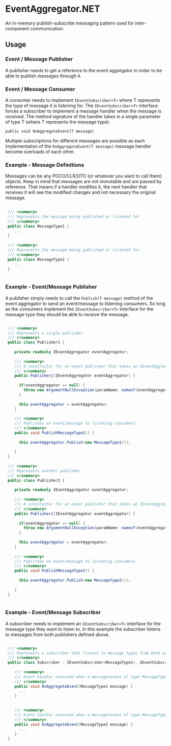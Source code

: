 # EventAggregator.NET

An in-memory publish-subscribe messaging pattern used for inter-component communication.

## Usage

### Event / Message Publisher

A publisher needs to get a reference to the event aggregator in order to be able to publish messages through it.

### Event / Message Consumer

A consumer needs to implement `IEventSubscriber<T>` where T represents the type of message it is listening for.
The `IEventSubscriber<T>` interface forces a subscriber to implement a message handler when the message is received. 
The method signature of the handler takes in a single parameter of type T (where T represents the message type):

`public void OnAggregateEvent(T message)`

Multiple subscriptions for different messages are possible as each implementation of the `OnAggregateEvent(T message)` message
handler become overloads of each other.

### Example - Message Definitions

Messages can be any POCO/CLR/DTO (or whatever you want to call them) objects. 
Keep in mind that messages are not immutable and are passed by reference. That means if a handler modifies it,
the next handler that receives it will see the modified changes and not necessary the original message.


```csharp
 
 /// <summary>
 /// Represents the message being published or listened for 
 /// </summary>
 public class MessageType1 {
    ...
 }
 
 /// <summary>
 /// Represents the message being published or listened for 
 /// </summary>
 public class MessageType2 { 
    ...
 }
 
```

### Example - Event/Message Publisher

A publisher simply needs to call the `Publish(T message)` method of the event aggregator to send an event/message to 
listening consumers. So long as the consumers implement the `IEventSubscriber<T>` interface for the message type they should
be able to receive the message.

```csharp

 /// <summary>
 /// Represents a single publisher.
 /// </summary>
 public class Publisher1 {
 
    private readonly IEventAggregator eventAggregator;
    
    /// <summary>
    /// A constructor for an event publisher that takes an IEventAggregator as a dependency...
    /// </summary>
    public Publisher1(IEventAggregator eventAggregator) {
    
      if(eventAggregator == null) {
        throw new ArgumentNullException(paramName: nameof(eventAggregator), message: "The event aggregator is required.");
      }
    
      this.eventAggregator = eventAggregator;
    }
    
    /// <summary>
    /// Publishes an event/message to listening consumers.
    /// </summary>
    public void PublishMessageType1() {
    
      this.eventAggregator.Publish(new MessageType1());
    
    }
 }
 
 /// <summary>
 /// Represents another publisher.
 /// </summary>
 public class Publisher2 {
 
    private readonly IEventAggregator eventAggregator;
    
    /// <summary>
    /// A constructor for an event publisher that takes an IEventAggregator as a dependency...
    /// </summary>
    public Publisher1(IEventAggregator eventAggregator) {
    
      if(eventAggregator == null) {
        throw new ArgumentNullException(paramName: nameof(eventAggregator), message: "The event aggregator is required.");
      }
    
      this.eventAggregator = eventAggregator;
    }
    
    /// <summary>
    /// Publishes an event/message to listening consumers.
    /// </summary>
    public void PublishMessageType2() {
    
      this.eventAggregator.Publish(new MessageType2());
    
    }
 }
 
```

### Example - Event/Message Subscriber

A subscriber needs to implement an `IEventSubscriber<T>` interface for the message type they want to listen to.
In this example the subscriber listens to messages from both publishers defined above.


```csharp

 /// <summary>
 /// Represents a subscriber that listens to message types from both publishers.
 /// </summary>
 public class Subscriber : IEventSubscriber<MessageType1>, IEventSubscriber<MessageType2> {
 
    /// <summary>
    /// Event handler executed when a message/event of type MessageType1 is received.
    /// </summary>
    public void OnAggregateEvent(MessageType1 message) {
      ...
    }
 
 
    /// <summary>
    /// Event handler executed when a message/event of type MessageType2 is received.
    /// </summary>
    public void OnAggregateEvent(MessageType2 message) {
      ...
    }
 }
 
```
